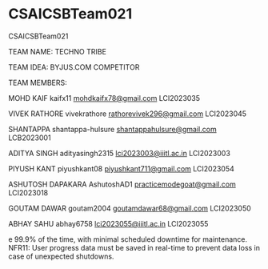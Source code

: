 # CSAICSBTeam021
CSAICSBTeam021

TEAM NAME:   TECHNO TRIBE

TEAM IDEA: BYJUS.COM COMPETITOR

TEAM MEMBERS:

MOHD KAIF kaifx11 mohdkaifx78@gmail.com LCI2023035

VIVEK RATHORE vivekrathore  rathorevivek296@gmail.com LCI2023045

SHANTAPPA  shantappa-hulsure shantappahulsure@gmail.com LCB2023001

ADITYA SINGH adityasingh2315 lci2023003@iiitl.ac.in LCI2023003

PIYUSH KANT piyushkant08 piyushkant711@gmail.com LCI2023054

ASHUTOSH DAPAKARA AshutoshAD1 practicemodegoat@gmail.com LCI2023018

GOUTAM DAWAR goutam2004 goutamdawar68@gmail.com LCI2023050

ABHAY SAHU abhay6758 lci2023055@iiitl.ac.in LCI2023055





e 99.9% of the time, with minimal scheduled downtime for maintenance.
NFR11: User progress data must be saved in real-time to prevent data loss in case of unexpected shutdowns.



